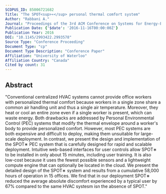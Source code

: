 ```yaml
---
SCOPUS_ID: 85006721682
Title: "The SPOT<sup>∗</sup> personal thermal comfort system"
Author: "Rabbani A."
Journal: "Proceedings of the 3rd ACM Conference on Systems for Energy-Efficient Built Environments, BuildSys 2016"
Publication Date: {'$date': '2016-11-16T00:00:00Z'}
Publication Year: 2016
DOI: "10.1145/2993422.2993578"
Source Type: "Conference Proceeding"
Document Type: "cp"
Document Type Description: "Conference Paper"
Affiliation: "University of Waterloo"
Affiliation Country: "Canada"
Cited by count: 31
---
```


## Abstract
"Conventional centralized HVAC systems cannot provide office workers with personalized thermal comfort because workers in a single zone share a common air handling unit and thus a single air temperature. Moreover, they heat or cool an entire zone even if a single worker is present, which can waste energy. Both drawbacks are addressed by Personal Environmental Control (PEC) systems that modify the thermal envelope around a worker's body to provide personalized comfort. However, most PEC systems are both expensive and difficult to deploy, making them unsuitable for large-scale deployment. In contrast, we present the design and implementation of the SPOT∗ PEC system that is carefully designed for rapid and scalable deployment. Intuitive web-based interfaces for user controls allow SPOT∗ to be installed in only about 15 minutes, including user training. It is also low-cost because it uses the fewest possible sensors and a lightweight compute engine that can optionally be located in the cloud. We present the detailed design of the SPOT∗ system and results from a cumulative 58,000 hours of operation in 15 offices. We find that in our deployment SPOT∗ reduced the average absolute discomfort experienced by a typical user by 67% compared to the same HVAC systesm isn the absence of SPOT."
